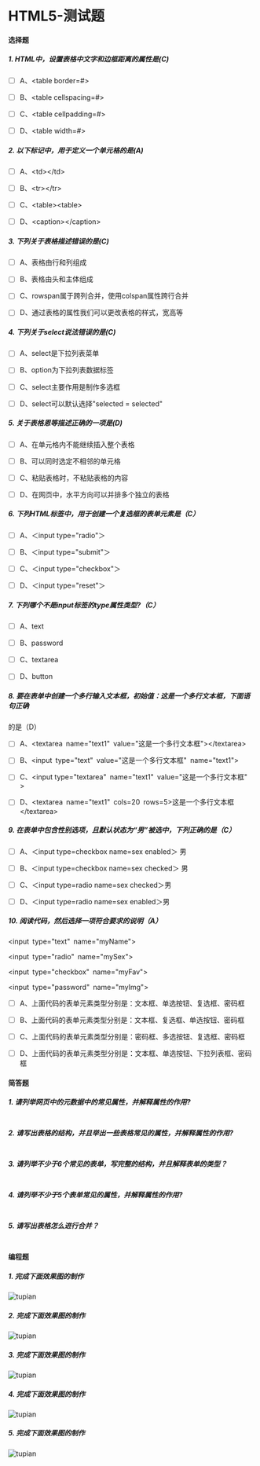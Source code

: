 # HTML5-测试题

#### 选择题

##### 1. HTML中，设置表格中文字和边框距离的属性是(C)

- [ ] A、\<table border=#>


- [ ] B、\<table cellspacing=#>


- [ ] C、\<table cellpadding=#>


- [ ] D、\<table width=#>

##### 2. 以下标记中，用于定义一个单元格的是(A)

- [ ] A、\<td>\</td>


- [ ] B、\<tr>\</tr>


- [ ] C、\<table>\<table>


- [ ] D、\<caption>\</caption>

##### 3. 下列关于表格描述错误的是(C)

- [ ] A、表格由行和列组成


- [ ] B、表格由头和主体组成


- [ ] C、rowspan属于跨列合并，使用colspan属性跨行合并


- [ ] D、通过表格的属性我们可以更改表格的样式，宽高等

##### 4. 下列关于select说法错误的是(C)

- [ ] A、select是下拉列表菜单


- [ ] B、option为下拉列表数据标签


- [ ] C、select主要作用是制作多选框
- [ ] D、select可以默认选择"selected = selected"

##### 5. 关于表格恩等描述正确的一项是(D)

- [ ] A、在单元格内不能继续插入整个表格


- [ ] B、可以同时选定不相邻的单元格


- [ ] C、粘贴表格时，不粘贴表格的内容


- [ ] D、在网页中，水平方向可以并排多个独立的表格

##### 6. 下列HTML标签中，用于创建一个复选框的表单元素是（C）

- [ ] A、＜input type="radio"＞


- [ ] B、＜input type="submit"＞


- [ ] C、＜input type="checkbox"＞


- [ ] D、＜input type="reset"＞

##### 7. 下列哪个不是input标签的type属性类型?（C）

- [ ] A、text


- [ ] B、password


- [ ] C、textarea


- [ ] D、button

##### 8. 要在表单中创建一个多行输入文本框，初始值：这是一个多行文本框，下面语句正确

的是（D）

- [ ] A、\<textarea name="text1" value="这是一个多行文本框">\</textarea> 


- [ ] B、\<input type="text" value="这是一个多行文本框" name="text1"> 


- [ ] C、\<input type="textarea" name="text1" value="这是一个多行文本框" > 


- [ ] D、\<textarea name="text1" cols=20 rows=5>这是一个多行文本框\</textarea>

##### 9. 在表单中包含性别选项，且默认状态为“男”被选中，下列正确的是（C）

- [ ] A、＜input type=checkbox name=sex enabled＞ 男


- [ ] B、＜input type=checkbox name=sex checked＞ 男


- [ ] C、＜input type=radio name=sex checked＞男


- [ ] D、＜input type=radio name=sex enabled＞男

##### 10. 阅读代码，然后选择一项符合要求的说明（A）

\<input type="text" name="myName">  

\<input type="radio" name="mySex">  

\<input type="checkbox" name="myFav">  

\<input type="password" name="myImg">  

- [ ] A、上面代码的表单元素类型分别是：文本框、单选按钮、复选框、密码框


- [ ] B、上面代码的表单元素类型分别是：文本框、复选框、单选按钮、密码框


- [ ] C、上面代码的表单元素类型分别是：密码框、多选按钮、复选框、密码框


- [ ] D、上面代码的表单元素类型分别是：文本框、单选按钮、下拉列表框、密码框

#### 简答题

##### 1. 请列举网页中的元数据中的常见属性，并解释属性的作用?

```js

```

##### 2. 请写出表格的结构，并且举出一些表格常见的属性，并解释属性的作用?

```js

```

##### 3. 请列举不少于6个常见的表单，写完整的结构，并且解释表单的类型？

```js

```

##### 4. 请列举不少于5个表单常见的属性，并解释属性的作用?

```js

```

##### 5. 请写出表格怎么进行合并？

```js

```

#### 编程题

##### 1. 完成下面效果图的制作

![tupian](./assets/b1效果图.png)

##### 2. 完成下面效果图的制作

![tupian](./assets/b2效果图.png)



##### 3. 完成下面效果图的制作

![tupian](./assets/b3效果图.png)

##### 4. 完成下面效果图的制作

![tupian](./assets/b4效果图.png)



##### 5. 完成下面效果图的制作

![tupian](./assets/b5效果图.png)
